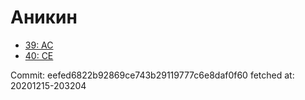 # Аникин
- [39: AC](39.md)
- [40: CE](40.md)

Commit: eefed6822b92869ce743b29119777c6e8daf0f60
 fetched at: 20201215-203204
